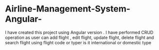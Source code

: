 # Airline-Management-System-Angular-
I have created this project using Angular version . I have performed CRUD operation as user can add flight , edit flight, update flight, delete flight and search flight using flight code or typer is it international or domestic type

